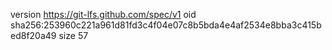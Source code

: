 version https://git-lfs.github.com/spec/v1
oid sha256:253960c221a961d81fd3c4f04e07c8b5bda4e4af2534e8bba3c415bed8f20a49
size 57
